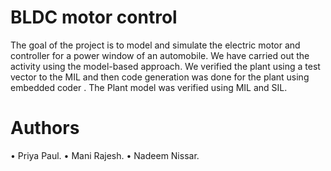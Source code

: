 # BLDC motor control
The goal of the project is to model and simulate the electric motor and controller for a power window of an automobile. We have carried out the activity using the model-based approach. We verified the plant using a test vector to the MIL and then code generation was done for the plant using embedded coder . The Plant model was verified using MIL and SIL.

 # Authors
•	Priya Paul.
•	Mani Rajesh.
•	Nadeem Nissar.

